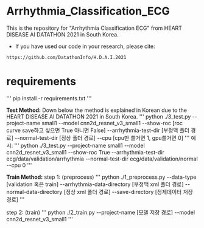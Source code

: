 # Arrhythmia_Classification_ECG

This is the repository for "Arrhythmia Classification ECG" from HEART DISEASE AI DATATHON 2021 in South Korea. 

- If you have used our code in your research, please cite:
```
https://github.com/DatathonInfo/H.D.A.I.2021
```
# requirements

'''
pip install -r requirements.txt
'''


**Test Method:**
Down below the method is explained in Korean due to the HEART DISEASE AI DATATHON 2021 in South Korea.
'''
python ./3_test.py --project-name small1 --model cnn2d_resnet_v3_small1 --show-roc [roc curve save하고 싶으면 True 아니면 False] --arrhythmia-test-dir [부정맥 폴더 경로] --normal-test-dir [정상 폴더 경로] --cpu [cpu만 쓸거면 1, gpu쓸거면 0]
'''
예시:
'''
python ./3_test.py --project-name small1 --model cnn2d_resnet_v3_small1 --show-roc True --arrhythmia-test-dir ecg/data/validation/arrhythmia --normal-test-dir ecg/data/validation/normal --cpu 0
'''

**Train Method:**
step 1: (preprocess)
'''
python ./1_preprocess.py --data-type [validation 혹은 train] --arrhythmia-data-directory [부정맥 xml 폴더 경로] --normal-data-directory [정상 xml 폴더 경로] --save-directory [정제데이터 저장 경로]
'''

step 2: (train)
'''
python ./2_train.py --project-name [모델 저장 경로] --model cnn2d_resnet_v3_small1
'''

